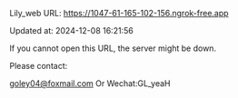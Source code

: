 Lily_web URL: https://1047-61-165-102-156.ngrok-free.app

Updated at: 2024-12-08 16:21:56

If you cannot open this URL, the server might be down.

Please contact: 

goley04@foxmail.com Or Wechat:GL_yeaH